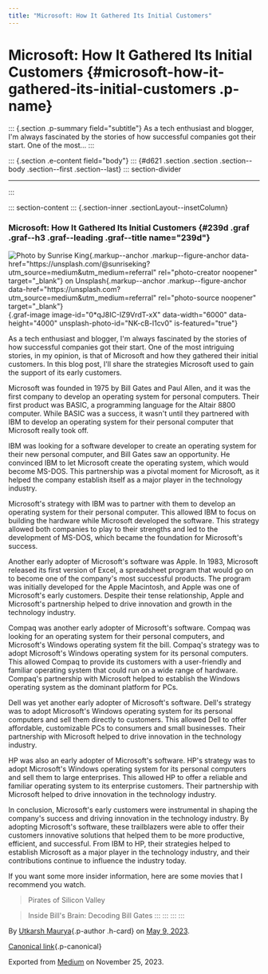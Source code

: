 ```yaml
---
title: "Microsoft: How It Gathered Its Initial Customers"
---
```


<div>

# Microsoft: How It Gathered Its Initial Customers {#microsoft-how-it-gathered-its-initial-customers .p-name}

</div>

::: {.section .p-summary field="subtitle"}
As a tech enthusiast and blogger, I'm always fascinated by the stories
of how successful companies got their start. One of the most...
:::

::: {.section .e-content field="body"}
::: {#d621 .section .section .section--body .section--first .section--last}
::: section-divider

------------------------------------------------------------------------
:::

::: section-content
::: {.section-inner .sectionLayout--insetColumn}
### Microsoft: How It Gathered Its Initial Customers {#239d .graf .graf--h3 .graf--leading .graf--title name="239d"}

![Photo by [Sunrise
King](https://unsplash.com/@sunriseking?utm_source=medium&utm_medium=referral){.markup--anchor
.markup--figure-anchor
data-href="https://unsplash.com/@sunriseking?utm_source=medium&utm_medium=referral"
rel="photo-creator noopener" target="_blank"}
on [Unsplash](https://unsplash.com?utm_source=medium&utm_medium=referral){.markup--anchor
.markup--figure-anchor
data-href="https://unsplash.com?utm_source=medium&utm_medium=referral"
rel="photo-source noopener"
target="_blank"}](https://cdn-images-1.medium.com/max/800/0*qJ8IC-IZ9VrdT-xX){.graf-image
image-id="0*qJ8IC-IZ9VrdT-xX" data-width="6000" data-height="4000"
unsplash-photo-id="NK-cB-l1cv0" is-featured="true"}

As a tech enthusiast and blogger, I'm always fascinated by the stories
of how successful companies got their start. One of the most intriguing
stories, in my opinion, is that of Microsoft and how they gathered their
initial customers. In this blog post, I'll share the strategies
Microsoft used to gain the support of its early customers.

Microsoft was founded in 1975 by Bill Gates and Paul Allen, and it was
the first company to develop an operating system for personal computers.
Their first product was BASIC, a programming language for the Altair
8800 computer. While BASIC was a success, it wasn't until they partnered
with IBM to develop an operating system for their personal computer that
Microsoft really took off.

IBM was looking for a software developer to create an operating system
for their new personal computer, and Bill Gates saw an opportunity. He
convinced IBM to let Microsoft create the operating system, which would
become MS-DOS. This partnership was a pivotal moment for Microsoft, as
it helped the company establish itself as a major player in the
technology industry.

Microsoft's strategy with IBM was to partner with them to develop an
operating system for their personal computer. This allowed IBM to focus
on building the hardware while Microsoft developed the software. This
strategy allowed both companies to play to their strengths and led to
the development of MS-DOS, which became the foundation for Microsoft's
success.

Another early adopter of Microsoft's software was Apple. In 1983,
Microsoft released its first version of Excel, a spreadsheet program
that would go on to become one of the company's most successful
products. The program was initially developed for the Apple Macintosh,
and Apple was one of Microsoft's early customers. Despite their tense
relationship, Apple and Microsoft's partnership helped to drive
innovation and growth in the technology industry.

Compaq was another early adopter of Microsoft's software. Compaq was
looking for an operating system for their personal computers, and
Microsoft's Windows operating system fit the bill. Compaq's strategy was
to adopt Microsoft's Windows operating system for its personal
computers. This allowed Compaq to provide its customers with a
user-friendly and familiar operating system that could run on a wide
range of hardware. Compaq's partnership with Microsoft helped to
establish the Windows operating system as the dominant platform for PCs.

Dell was yet another early adopter of Microsoft's software. Dell's
strategy was to adopt Microsoft's Windows operating system for its
personal computers and sell them directly to customers. This allowed
Dell to offer affordable, customizable PCs to consumers and small
businesses. Their partnership with Microsoft helped to drive innovation
in the technology industry.

HP was also an early adopter of Microsoft's software. HP's strategy was
to adopt Microsoft's Windows operating system for its personal computers
and sell them to large enterprises. This allowed HP to offer a reliable
and familiar operating system to its enterprise customers. Their
partnership with Microsoft helped to drive innovation in the technology
industry.

In conclusion, Microsoft's early customers were instrumental in shaping
the company's success and driving innovation in the technology industry.
By adopting Microsoft's software, these trailblazers were able to offer
their customers innovative solutions that helped them to be more
productive, efficient, and successful. From IBM to HP, their strategies
helped to establish Microsoft as a major player in the technology
industry, and their contributions continue to influence the industry
today.

If you want some more insider information, here are some movies that I
recommend you watch.

> Pirates of Silicon Valley

> Inside Bill's Brain: Decoding Bill Gates
:::
:::
:::
:::

By [Utkarsh Maurya](https://medium.com/@sankalp.1519){.p-author .h-card}
on [May 9, 2023](https://medium.com/p/64b8a56723e0).

[Canonical
link](https://medium.com/@sankalp.1519/microsoft-how-it-gathered-its-initial-customers-64b8a56723e0){.p-canonical}

Exported from [Medium](https://medium.com) on November 25, 2023.
